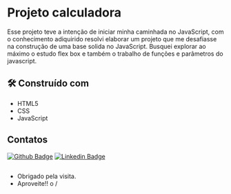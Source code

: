 # Projeto calculadora

Esse projeto teve a intenção de iniciar minha caminhada no JavaScript, com o conhecimento adiquirido resolvi elaborar um projeto que me desafiasse na construção de uma base solida no JavaScript.
Busquei explorar ao máximo o estudo flex box e também o trabalho de funções e parâmetros do javascript.

## 🛠️ Construído com
* HTML5
* CSS
* JavaScript

## Contatos
[![Github Badge](https://img.shields.io/badge/-Github-000?style=flat-square&logo=Github&logoColor=white&link=https://github.com/caiosouza15)](https://github.com/caiosouza15)
[![Linkedin Badge](https://img.shields.io/badge/-LinkedIn-blue?style=flat-square&logo=Linkedin&logoColor=white&link=https://www.linkedin.com/in/caio-souza-07754415b/)]( https://www.linkedin.com/in/caio-souza-07754415b/)
## 
- Obrigado pela visita.
- Aproveite!! o /
